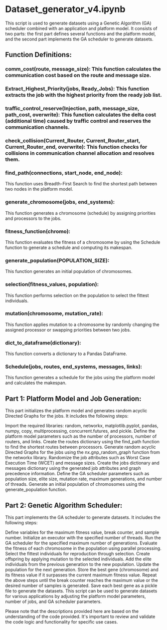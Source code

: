 # Dataset_generator_v4.ipynb

This script is used to generate datasets using a Genetic Algorithm (GA) scheduler combined with an application and platform model. It consists of two parts: the first part defines several functions and the platform model, and the second part implements the GA scheduler to generate datasets.

## Function Definitions:

### comm_cost(route, message_size): This function calculates the communication cost based on the route and message size.

### Extract_Highest_Priority(jobs, Ready_Jobs): This function extracts the job with the highest priority from the ready job list.

### traffic_control_reserve(Injection, path, message_size, path_cost, overwrite): This function calculates the delta cost (additional time) caused by traffic control and reserves the communication channels.

### check_collision(Current_Router, Current_Router_start, Current_Router_end, overwrite): This function checks for collisions in communication channel allocation and resolves them.

### find_path(connections, start_node, end_node):
This function uses Breadth-First Search to find the shortest path between two nodes in the platform model.

### generate_chromosome(jobs, end_systems):
This function generates a chromosome (schedule) by assigning priorities and processors to the jobs.

### fitness_function(chromo):
This function evaluates the fitness of a chromosome by using the Schedule function to generate a schedule and computing its makespan.

### generate_population(POPULATION_SIZE):
This function generates an initial population of chromosomes.

### selection(fitness_values, population):
This function performs selection on the population to select the fittest individuals.

### mutation(chromosome, mutation_rate):
This function applies mutation to a chromosome by randomly changing the assigned processor or swapping priorities between two jobs.

### dict_to_dataframe(dictionary):
This function converts a dictionary to a Pandas DataFrame.

### Schedule(jobs, routes, end_systems, messages, links):
This function generates a schedule for the jobs using the platform model and calculates the makespan.

## Part 1: Platform Model and Job Generation:

This part initializes the platform model and generates random acyclic Directed Graphs for the jobs. It includes the following steps:

Import the required libraries: random, networkx, matplotlib.pyplot, pandas, numpy, copy, multiprocessing, concurrent.futures, and pickle.
Define the platform model parameters such as the number of processors, number of routers, and links.
Create the routes dictionary using the find_path function to find the shortest routes between processors.
Generate random acyclic Directed Graphs for the jobs using the nx.gnp_random_graph function from the networkx library.
Randomize the job attributes such as Worst Case Execution Time (WCET) and message sizes.
Create the jobs dictionary and messages dictionary using the generated job attributes and graph precedence information.
Define the GA scheduler parameters such as population size, elite size, mutation rate, maximum generations, and number of threads.
Generate an initial population of chromosomes using the generate_population function.

## Part 2: Genetic Algorithm Scheduler:

This part implements the GA scheduler to generate datasets. It includes the following steps:

Define variables for the maximum fitness value, break counter, and sample number.
Initialize an executor with the specified number of threads.
Run the GA scheduler for the specified maximum number of generations.
Evaluate the fitness of each chromosome in the population using parallel processing.
Select the fittest individuals for reproduction through selection.
Create offspring by applying mutation to the selected individuals.
Add the elite individuals from the previous generation to the new population.
Update the population for the next generation.
Store the best gene (chromosome) and its fitness value if it surpasses the current maximum fitness value.
Repeat the above steps until the break counter reaches the maximum value or the desired number of samples is generated.
Save each best gene as a pickle file to generate the datasets.
This script can be used to generate datasets for various applications by adjusting the platform model parameters, number of jobs, and GA scheduler parameters.

Please note that the descriptions provided here are based on the understanding of the code provided. It's important to review and validate the code logic and functionality for specific use cases.
